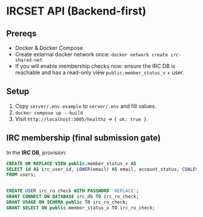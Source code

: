 # IRCSET API (Backend-first)


## Prereqs
- Docker & Docker Compose
- Create external docker network once: `docker network create irc-shared-net`
- If you will enable membership checks now: ensure the IRC DB is reachable and has a read-only view `public.member_status_v` + user.


## Setup
1. Copy `server/.env.example` to `server/.env` and fill values.
2. `docker compose up --build`
3. Visit `http://localhost:3005/healthz` → `{ ok: true }`.


## IRC membership (final submission gate)
In the **IRC DB**, provision:
```sql
CREATE OR REPLACE VIEW public.member_status_v AS
SELECT id AS irc_user_id, LOWER(email) AS email, account_status, COALESCE(is_paid,false) AS is_paid, paid_until
FROM users;


CREATE USER irc_ro_check WITH PASSWORD 'REPLACE';
GRANT CONNECT ON DATABASE irc_db TO irc_ro_check;
GRANT USAGE ON SCHEMA public TO irc_ro_check;
GRANT SELECT ON public.member_status_v TO irc_ro_check;